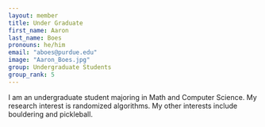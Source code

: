 ```yaml
---
layout: member
title: Under Graduate
first_name: Aaron
last_name: Boes
pronouns: he/him
email: "aboes@purdue.edu"
image: "Aaron_Boes.jpg"
group: Undergraduate Students
group_rank: 5
---
```

I am an undergraduate student majoring in Math and Computer Science. My research interest is randomized algorithms. My other interests include bouldering and pickleball.
